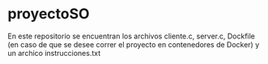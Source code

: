 # proyectoSO

En este repositorio se encuentran los archivos cliente.c, server.c, Dockfile (en caso de que se desee correr el proyecto en contenedores de Docker) y un archico instrucciones.txt
